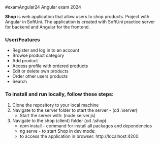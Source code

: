 #examAngular24
Angular exam 2024

**Shop** is web application that allow users to shop products.
Project with Angular in SoftUni.
The application is created with SoftUni practice server for backend and Angular for the frontend.

### User/Features
- Register and log in to an account
- Browse product category
- Add product
- Access profile with ordered products
- Edit or delete own products
- Order other users products
- Search

### To install and run locally, follow these steps:
1. Clone the repository to your local machine
2. Navigate to the server folder to start the server - (cd .\server\)
    - Start the server with: (node server.js) 
3. Navigate to the shop (client) folder (cd .\shop\)
    - npm install - command for install all packages and dependencies
    - ng serve - to start Shop in dev mode:
    - to access the application in browser: http://localhost:4200 
